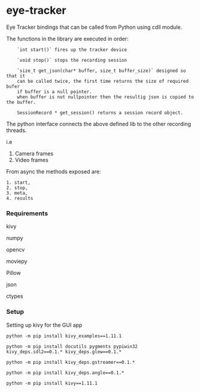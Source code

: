 # eye-tracker
Eye Tracker bindings that can be called from Python using cdll module. 

The functions in the library are executed in order:
    
        `int start()` fires up the tracker device

        `void stop()` stops the recording session 
        
        `size_t get_json(char* buffer, size_t buffer_size)` designed so that it
        can be called twice, the first time returns the size of required bufer 
        if buffer is a null pointer. 
        when buffer is not nullpointer then the resultig json is copied to the buffer.
        
        SessionRecord * get_session() returns a session record object.
     
   
        
The python interface connects the above defined lib to the other recording threads. 

i.e 
   1. Camera frames
   2. Video frames

From async the methods  exposed are: 
    
    1. start, 
    2. stop, 
    3. meta, 
    4. results 


### Requirements 
kivy

numpy

opencv

moviepy

Pillow

json

ctypes

### Setup 
   Setting up kivy for the GUI app
   
`python -m pip install kivy_examples==1.11.1`

`python -m pip install docutils pygments pypiwin32 kivy_deps.sdl2==0.1.* kivy_deps.glew==0.1.*`

`python -m pip install kivy_deps.gstreamer==0.1.*`

`python -m pip install kivy_deps.angle==0.1.*`

`python -m pip install kivy==1.11.1`



